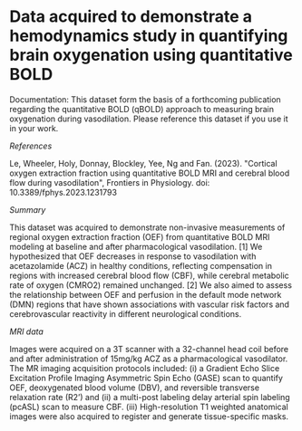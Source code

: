# **Data acquired to demonstrate a hemodynamics study in quantifying brain oxygenation using quantitative BOLD** #

Documentation:
This dataset form the basis of a forthcoming publication regarding the quantitative BOLD (qBOLD) approach to measuring brain oxygenation during vasodilation. Please reference this dataset if you use it in your work.

*References* 

Le, Wheeler, Holy, Donnay, Blockley, Yee, Ng and Fan. (2023). "Cortical oxygen extraction fraction using quantitative BOLD MRI and cerebral blood flow during vasodilation", Frontiers in Physiology. doi: 10.3389/fphys.2023.1231793

*Summary*

This dataset was acquired to demonstrate non-invasive measurements of regional oxygen extraction fraction (OEF) from quantitative BOLD MRI modeling at baseline and after pharmacological vasodilation. [1] We hypothesized that OEF decreases in response to vasodilation with acetazolamide (ACZ) in healthy conditions, reflecting compensation in regions with increased cerebral blood flow (CBF), while cerebral metabolic rate of oxygen (CMRO2) remained unchanged. [2] We also aimed to assess the relationship between OEF and perfusion in the default mode network (DMN) regions that have shown associations with vascular risk factors and cerebrovascular reactivity in different neurological conditions.

*MRI data*

Images were acquired on a 3T scanner with a 32-channel head coil before and after administration of 15mg/kg ACZ as a pharmacological vasodilator. The MR imaging acquisition protocols included: (i) a Gradient Echo Slice Excitation Profile Imaging Asymmetric Spin Echo (GASE) scan to quantify OEF, deoxygenated blood volume (DBV), and reversible transverse relaxation rate (R2’) and (ii) a multi-post labeling delay arterial spin labeling (pcASL) scan to measure CBF. (iii) High-resolution T1 weighted anatomical images were also acquired to register and generate tissue-specific masks. 



